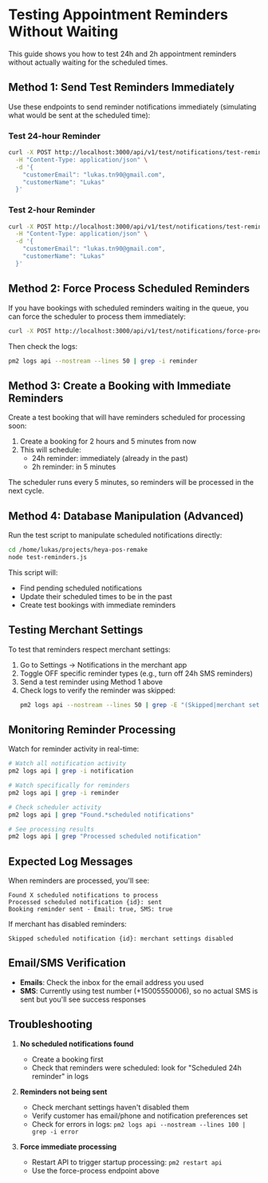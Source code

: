 # Testing Appointment Reminders Without Waiting

This guide shows you how to test 24h and 2h appointment reminders without actually waiting for the scheduled times.

## Method 1: Send Test Reminders Immediately

Use these endpoints to send reminder notifications immediately (simulating what would be sent at the scheduled time):

### Test 24-hour Reminder
```bash
curl -X POST http://localhost:3000/api/v1/test/notifications/test-reminder/24h \
  -H "Content-Type: application/json" \
  -d '{
    "customerEmail": "lukas.tn90@gmail.com",
    "customerName": "Lukas"
  }'
```

### Test 2-hour Reminder
```bash
curl -X POST http://localhost:3000/api/v1/test/notifications/test-reminder/2h \
  -H "Content-Type: application/json" \
  -d '{
    "customerEmail": "lukas.tn90@gmail.com",
    "customerName": "Lukas"
  }'
```

## Method 2: Force Process Scheduled Reminders

If you have bookings with scheduled reminders waiting in the queue, you can force the scheduler to process them immediately:

```bash
curl -X POST http://localhost:3000/api/v1/test/notifications/force-process-reminders
```

Then check the logs:
```bash
pm2 logs api --nostream --lines 50 | grep -i reminder
```

## Method 3: Create a Booking with Immediate Reminders

Create a test booking that will have reminders scheduled for processing soon:

1. Create a booking for 2 hours and 5 minutes from now
2. This will schedule:
   - 24h reminder: immediately (already in the past)
   - 2h reminder: in 5 minutes

The scheduler runs every 5 minutes, so reminders will be processed in the next cycle.

## Method 4: Database Manipulation (Advanced)

Run the test script to manipulate scheduled notifications directly:

```bash
cd /home/lukas/projects/heya-pos-remake
node test-reminders.js
```

This script will:
- Find pending scheduled notifications
- Update their scheduled times to be in the past
- Create test bookings with immediate reminders

## Testing Merchant Settings

To test that reminders respect merchant settings:

1. Go to Settings → Notifications in the merchant app
2. Toggle OFF specific reminder types (e.g., turn off 24h SMS reminders)
3. Send a test reminder using Method 1 above
4. Check logs to verify the reminder was skipped:
   ```bash
   pm2 logs api --nostream --lines 50 | grep -E "(Skipped|merchant settings)"
   ```

## Monitoring Reminder Processing

Watch for reminder activity in real-time:

```bash
# Watch all notification activity
pm2 logs api | grep -i notification

# Watch specifically for reminders
pm2 logs api | grep -i reminder

# Check scheduler activity
pm2 logs api | grep "Found.*scheduled notifications"

# See processing results
pm2 logs api | grep "Processed scheduled notification"
```

## Expected Log Messages

When reminders are processed, you'll see:

```
Found X scheduled notifications to process
Processed scheduled notification {id}: sent
Booking reminder sent - Email: true, SMS: true
```

If merchant has disabled reminders:
```
Skipped scheduled notification {id}: merchant settings disabled
```

## Email/SMS Verification

- **Emails**: Check the inbox for the email address you used
- **SMS**: Currently using test number (+15005550006), so no actual SMS is sent but you'll see success responses

## Troubleshooting

1. **No scheduled notifications found**
   - Create a booking first
   - Check that reminders were scheduled: look for "Scheduled 24h reminder" in logs

2. **Reminders not being sent**
   - Check merchant settings haven't disabled them
   - Verify customer has email/phone and notification preferences set
   - Check for errors in logs: `pm2 logs api --nostream --lines 100 | grep -i error`

3. **Force immediate processing**
   - Restart API to trigger startup processing: `pm2 restart api`
   - Use the force-process endpoint above